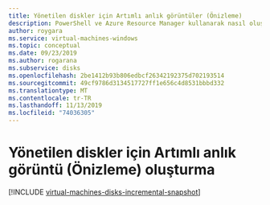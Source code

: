 ```yaml
---
title: Yönetilen diskler için Artımlı anlık görüntüler (Önizleme)
description: PowerShell ve Azure Resource Manager kullanarak nasıl oluşturulacağı dahil olmak üzere yönetilen diskler için Artımlı anlık görüntüler (Önizleme) hakkında bilgi edinin.
author: roygara
ms.service: virtual-machines-windows
ms.topic: conceptual
ms.date: 09/23/2019
ms.author: rogarana
ms.subservice: disks
ms.openlocfilehash: 2be1412b93b806edbcf26342192375d702193514
ms.sourcegitcommit: 49cf9786d3134517727ff1e656c4d8531bbbd332
ms.translationtype: MT
ms.contentlocale: tr-TR
ms.lasthandoff: 11/13/2019
ms.locfileid: "74036305"
---
```

# <a name="creating-an-incremental-snapshot-preview-for-managed-disks"></a>Yönetilen diskler için Artımlı anlık görüntü (Önizleme) oluşturma
[!INCLUDE [virtual-machines-disks-incremental-snapshot](../../../includes/virtual-machines-disks-incremental-snapshot.md)]

